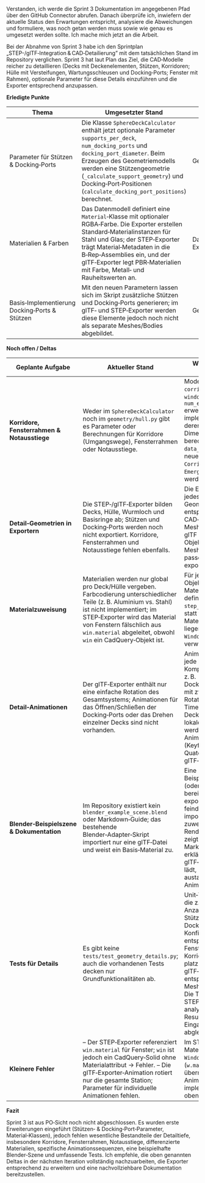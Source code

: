 Verstanden, ich werde die Sprint 3 Dokumentation im angegebenen Pfad über den GitHub Connector abrufen. Danach überprüfe ich, inwiefern der aktuelle Status den Erwartungen entspricht, analysiere die Abweichungen und formuliere, was noch getan werden muss sowie wie genau es umgesetzt werden sollte. Ich mache mich jetzt an die Arbeit.


Bei der Abnahme von Sprint 3 habe ich den Sprintplan „STEP-/glTF‑Integration & CAD‑Detailierung” mit dem tatsächlichen Stand im Repository verglichen. Sprint 3 hat laut Plan das Ziel, die CAD‑Modelle reicher zu detaillieren (Decks mit Deckenelementen, Stützen, Korridoren; Hülle mit Versteifungen, Wartungsschleusen und Docking‑Ports; Fenster mit Rahmen), optionale Parameter für diese Details einzuführen und die Exporter entsprechend anzupassen.

**Erledigte Punkte**

| Thema                                         | Umgesetzter Stand                                                                                                                                                                                                                                                                                                     | Verweis                |
| --------------------------------------------- | --------------------------------------------------------------------------------------------------------------------------------------------------------------------------------------------------------------------------------------------------------------------------------------------------------------------- | ---------------------- |
| Parameter für Stützen & Docking‑Ports         | Die Klasse `SphereDeckCalculator` enthält jetzt optionale Parameter `supports_per_deck`, `num_docking_ports` und `docking_port_diameter`. Beim Erzeugen des Geometriemodells werden eine Stützengeometrie (`_calculate_support_geometry`) und Docking‑Port‑Positionen (`calculate_docking_port_positions`) berechnet. | Geometriemodell        |
| Materialien & Farben                          | Das Datenmodell definiert eine `Material`‑Klasse mit optionaler RGBA‑Farbe. Die Exporter erstellen Standard‑Materialinstanzen für Stahl und Glas; der STEP‑Exporter trägt Material‑Metadaten in die B‑Rep‑Assemblies ein, und der glTF‑Exporter legt PBR‑Materialien mit Farbe, Metall‑ und Rauheitswerten an.        | Datenmodell & Exporter |
| Basis‑Implementierung Docking‑Ports & Stützen | Mit den neuen Parametern lassen sich im Skript zusätzliche Stützen und Docking‑Ports generieren; im glTF‑ und STEP‑Exporter werden diese Elemente jedoch noch nicht als separate Meshes/Bodies abgebildet.                                                                                                            | Geometriemodell        |

**Noch offen / Deltas**

| Geplante Aufgabe                            | Aktueller Stand                                                                                                                                                                                                                                                                   | Wie es umgesetzt werden muss                                                                                                                                                                                                                                                                                                                                  |
| ------------------------------------------- | --------------------------------------------------------------------------------------------------------------------------------------------------------------------------------------------------------------------------------------------------------------------------------- | ------------------------------------------------------------------------------------------------------------------------------------------------------------------------------------------------------------------------------------------------------------------------------------------------------------------------------------------------------------- |
| **Korridore, Fensterrahmen & Notausstiege** | Weder im `SphereDeckCalculator` noch im `geometry/hull.py` gibt es Parameter oder Berechnungen für Korridore (Umgangswege), Fensterrahmen oder Notausstiege.                                                                                                                      | Modell um Attribute wie `corridors_per_deck`, `window_frame_thickness`, `num_emergency_exits` erweitern; Funktionen implementieren, die deren Positionen und Dimensionen berechnen. In `data_model.py` sollten neue DTO‑Klassen (z. B. `Corridor`, `Frame`, `EmergencyExit`) angelegt werden.                                                                 |
| **Detail‑Geometrien in Exportern**          | Die STEP‑/glTF‑Exporter bilden Decks, Hülle, Wurmloch und Basisringe ab; Stützen und Docking‑Ports werden noch nicht exportiert. Korridore, Fensterrahmen und Notausstiege fehlen ebenfalls.                                                                                      | Die Exporter müssen für jedes neue Geometrie‑Element entsprechende CAD‑Objekte bzw. Meshes erzeugen. In glTF sollte jede Objektart als eigene Mesh‑Gruppe mit passendem Material exportiert werden.                                                                                                                                                           |
| **Materialzuweisung**                       | Materialien werden nur global pro Deck/Hülle vergeben. Farbcodierung unterschiedlicher Teile (z. B. Aluminium vs. Stahl) ist nicht implementiert; im STEP‑Exporter wird das Material von Fenstern fälschlich aus `win.material` abgeleitet, obwohl `win` ein CadQuery‑Objekt ist. | Für jede neue Objektklasse sollte das Material über das DTO definiert werden. In `step_exporter.py` muss statt `win.material` das Material der zugrunde liegenden `Window`‑Instanz verwendet werden.                                                                                                                                                          |
| **Detail‑Animationen**                      | Der glTF‑Exporter enthält nur eine einfache Rotation des Gesamtsystems; Animationen für das Öffnen/Schließen der Docking‑Ports oder das Drehen einzelner Decks sind nicht vorhanden.                                                                                              | Animationssampler für jede bewegliche Komponente erstellen: z. B. Docking‑Port‑Kappen mit zwei Rotationspositionen und Time‑Keys. Einzelne Decks können um ihre lokale Achse rotiert werden. Die Animationsdaten (Keyframes, Quaternions) sind in die glTF‑Datei einzubetten.                                                                                 |
| **Blender‑Beispielszene & Dokumentation**   | Im Repository existiert kein `blender_example_scene.blend` oder Markdown‑Guide; das bestehende Blender‑Adapter‑Skript importiert nur eine glTF‑Datei und weist ein Basis‑Material zu.                                                                                             | Eine Beispiel‑Blend‑Datei (oder ein `*.py`‑Skript) bereitstellen, die das exportierte feindetaillierte Modell importiert, Materialien zuweist und Rendereinstellungen zeigt. In einer Markdown‑Datei erklären, wie man die glTF‑Datei in Blender lädt, Materialien austauscht und Animationen abspielt.                                                       |
| **Tests für Details**                       | Es gibt keine `tests/test_geometry_details.py`; auch die vorhandenen Tests decken nur Grundfunktionalitäten ab.                                                                                                                                                                   | Unit‑Tests schreiben, die z. B. prüfen, ob die Anzahl der generierten Stützen und Docking‑Ports der Konfiguration entspricht, ob Fensterrahmen und Korridore korrekt platziert sind und ob der glTF‑Exporter entsprechende Mesh‑Gruppen erzeugt. Die Tests sollten die STEP‑/glTF‑Dateien analysieren und die Resultate mit den Eingabeparametern abgleichen. |
| **Kleinere Fehler**                         | – Der STEP‑Exporter referenziert `win.material` für Fenster; `win` ist jedoch ein CadQuery‑Solid ohne Materialattribut → Fehler. – Die glTF‑Exporter‑Animation rotiert nur die gesamte Station; Parameter für individuelle Animationen fehlen.                                    | Im STEP‑Exporter den Materialnamen aus der `Window`‑Instanz (`w.material`) übernehmen. Erweiterte Animationsfunktionen implementieren (siehe oben).                                                                                                                                                                                                           |

**Fazit**

Sprint 3 ist aus PO‑Sicht noch nicht abgeschlossen. Es wurden erste Erweiterungen eingeführt (Stützen‑ & Docking‑Port‑Parameter, Material‑Klassen), jedoch fehlen wesentliche Bestandteile der Detailtiefe, insbesondere Korridore, Fensterrahmen, Notausstiege, differenzierte Materialien, spezifische Animationssequenzen, eine beispielhafte Blender‑Szene und umfassende Tests. Ich empfehle, die oben genannten Deltas in der nächsten Iteration vollständig nachzuarbeiten, die Exporter entsprechend zu erweitern und eine nachvollziehbare Dokumentation bereitzustellen.
